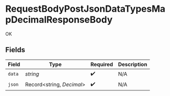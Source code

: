 # RequestBodyPostJsonDataTypesMapDecimalResponseBody

OK


## Fields

| Field                     | Type                      | Required                  | Description               |
| ------------------------- | ------------------------- | ------------------------- | ------------------------- |
| `data`                    | *string*                  | :heavy_check_mark:        | N/A                       |
| `json`                    | Record<string, *Decimal*> | :heavy_check_mark:        | N/A                       |